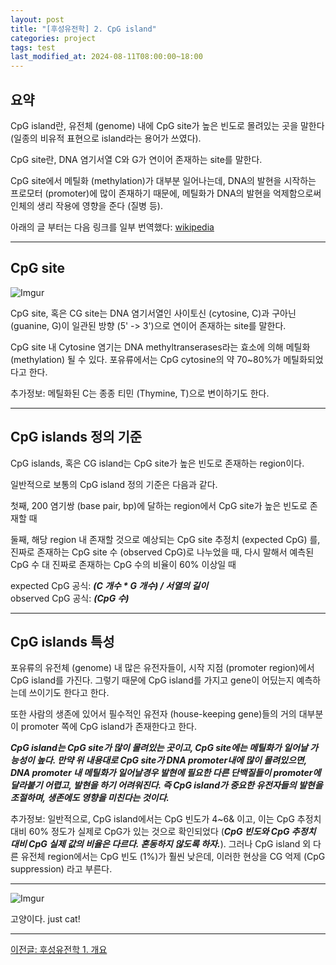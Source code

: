 ```yaml
---
layout: post
title: "[후성유전학] 2. CpG island"
categories: project
tags: test
last_modified_at: 2024-08-11T08:00:00~18:00
---  
```



## 요약 
CpG island란, 유전체 (genome) 내에 CpG site가 높은 빈도로 몰려있는 곳을 말한다 (일종의 비유적 표현으로 island라는 용어가 쓰였다).  

CpG site란, DNA 염기서열 C와 G가 연이어 존재하는 site를 말한다.  

CpG site에서 메틸화 (methylation)가 대부분 일어나는데, DNA의 발현을 시작하는 프로모터 (promoter)에 많이 존재하기 때문에, 메틸화가 DNA의 발현을 억제함으로써 인체의 생리 작용에 영향을 준다 (질병 등).  

아래의 글 부터는 다음 링크를 일부 번역했다: [wikipedia](https://en.wikipedia.org/wiki/CpG_site#CpG_islands)

---

## CpG site  

![Imgur](https://imgur.com/jNf916j.jpg)

CpG site, 혹은 CG site는 DNA 염기서열인 사이토신 (cytosine, C)과 구아닌 (guanine, G)이 일관된 방향 (5' -> 3')으로 연이어 존재하는 site를 말한다.  

CpG site 내 Cytosine 염기는 DNA methyltranserases라는 효소에 의해 메틸화 (methylation) 될 수 있다. 포유류에서는 CpG cytosine의 약 70~80%가 메틸화되었다고 한다. 

추가정보: 메틸화된 C는 종종 티민 (Thymine, T)으로 변이하기도 한다.  

---  

## CpG islands 정의 기준

CpG islands, 혹은 CG island는 CpG site가 높은 빈도로 존재하는 region이다.  

일반적으로 보통의 CpG island 정의 기준은 다음과 같다.  

첫째, 200 염기쌍 (base pair, bp)에 달하는 region에서 CpG site가 높은 빈도로 존재할 때  

둘째, 해당 region 내 존재할 것으로 예상되는 CpG site 추정치 (expected CpG) 를, 진짜로 존재하는 CpG site 수 (observed CpG)로 나누었을 때, 다시 말해서 예측된 CpG 수 대 진짜로 존재하는 CpG 수의 비율이 60% 이상일 때

expected CpG 공식: ***(C 개수 * G 개수) / 서열의 길이***   
observed CpG 공식: ***(CpG 수)***   

---  

## CpG islands 특성

포유류의 유전체 (genome) 내 많은 유전자들이, 시작 지점 (promoter region)에서 CpG island를 가진다. 그렇기 때문에 CpG island를 가지고 gene이 어딨는지 예측하는데 쓰이기도 한다고 한다.  

또한 사람의 생존에 있어서 필수적인 유전자 (house-keeping gene)들의 거의 대부분이 promoter 쪽에 CpG island가 존재한다고 한다.  

***CpG island는 CpG site가 많이 몰려있는 곳이고, CpG site에는 메틸화가 일어날 가능성이 높다. 만약 위 내용대로 CpG site가 DNA promoter내에 많이 몰려있으면, DNA promoter 내 메틸화가 일어날경우 발현에 필요한 다른 단백질들이 promoter에 달라붙기 어렵고, 발현을 하기 어려워진다. 즉 CpG island가 중요한 유전자들의 발현을 조절하며, 생존에도 영향을 미친다는 것이다.***  

추가정보: 일반적으로, CpG island에서는 CpG 빈도가 4~6& 이고, 이는 CpG 추정치 대비 60% 정도가 실제로 CpG가 있는 것으로 확인되었다 (***CpG 빈도와 CpG 추정치 대비 CpG 실제 값의 비율은 다르다. 혼동하지 않도록 하자.***). 그러나 CpG island 외 다른 유전체 region에서는 CpG 빈도 (1%)가 훨씬 낮은데, 이러한 현상을 CG 억제 (CpG suppression) 라고 부른다.  

---

![Imgur](https://imgur.com/undefined.jpg)  

고양이다. just cat!

---

[이전글: 후성유전학 1. 개요](https://rlagksqls17.github.io/project/2024/08/09/methylation_cancer1.html)